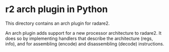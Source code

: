 # r2 arch plugin in Python

This directory contains an arch plugin for radare2.

An arch plugin adds support for a new processor architecture to radare2. It
does so by implementing handlers that describe the architecture (regs, info),
and for assembling (encode) and disassembling (decode) instructions.
